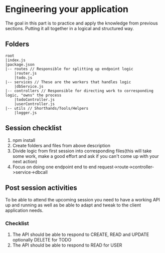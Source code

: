 # Engineering your application

The goal in this part is to practice and apply the knowledge from previous sections. Putting it all together in a logical and structured way.


## Folders
```
root
|index.js
|package.json
|-- routes // Responsible for splitting up endpoint logic 
    |router.js
    |todo.js
|-- services // These are the workers that handles logic
    |dbService.js
|-- controllers // Responsible for directing work to corresponding logic, "owns" the process
    |todoController.js
    |userController.js
|-- utils // Shorthands/Tools/Helpers
    |logger.js
```

## Session checklist
1) npm install
2) Create folders and files from above description
3) Divide logic from first session into corresponding files(this will take some work, make a good effort and ask if you can't come up with your next action)
4) Focus on doing one endpoint end to end request->route->controller->service->dbcall

## Post session activities
To be able to attend the upcoming session you need to have a working API up and running as well as be able to adapt and tweak to the client application needs.

### Checklist
1) The API should be able to respond to CREATE, READ and UPDATE optionally DELETE for TODO
2) The API should be able to respond to READ for USER
